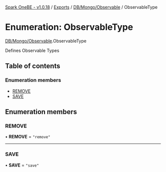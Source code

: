 [Spark OneBE - v1.0.18](../README.md) / [Exports](../modules.md) / [DB/Mongo/Observable](../modules/DB_Mongo_Observable.md) / ObservableType

# Enumeration: ObservableType

[DB/Mongo/Observable](../modules/DB_Mongo_Observable.md).ObservableType

Defines Observable Types

## Table of contents

### Enumeration members

- [REMOVE](DB_Mongo_Observable.ObservableType.md#remove)
- [SAVE](DB_Mongo_Observable.ObservableType.md#save)

## Enumeration members

### REMOVE

• **REMOVE** = `"remove"`

___

### SAVE

• **SAVE** = `"save"`
